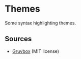 # Themes

Some syntax highlighting themes.

## Sources

- [Gruvbox](https://github.com/jdinhify/vscode-theme-gruvbox) (MIT license)
